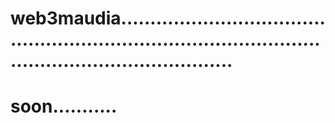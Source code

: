 # web3maudia..............................................................................................................................
# soon...........

